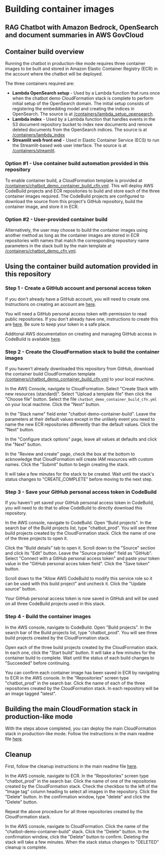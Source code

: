 # Building container images
## RAG Chatbot with Amazon Bedrock, OpenSearch and document summaries in AWS GovCloud

## Container build overview

Running the chatbot in production-like mode requires three container images to be built and stored in Amazon Elastic Container Registry (ECR) in the account where the chatbot will be deployed.

The three containers required are:

- **Lambda OpenSearch setup** - Used by a Lambda function that runs once when the chatbot demo CloudFormation stack is complete to perform initial setup of the OpenSearch domain.  The initial setup consists of registering the embedding model and creating the indices in OpenSearch.  The source is at [/containers/lambda_setup_opensearch](https://github.com/aws-samples/rag-chatbot-with-bedrock-opensearch-and-document-summaries-in-govcloud/tree/main/containers/lambda_setup_opensearch).
- **Lambda index** - Used by a Lambda function that handles events in the S3 document repository bucket to index new documents and remove deleted documents from the OpenSearch indices.  The source is at [/containers/lambda_index](https://github.com/aws-samples/rag-chatbot-with-bedrock-opensearch-and-document-summaries-in-govcloud/tree/main/containers/lambda_index)
- **Streamlit web front end** - Used in Elastic Container Service (ECS) to run the Streamlit-based web user interface.  The source is at [/containers/streamlit](https://github.com/aws-samples/rag-chatbot-with-bedrock-opensearch-and-document-summaries-in-govcloud/tree/main/containers/streamlit).

### Option #1 - Use container build automation provided in this repository

To enable container build, a CloudFormation template is provided at [/containers/chatbot_demo_container_build_cfn.yml](https://github.com/aws-samples/rag-chatbot-with-bedrock-opensearch-and-document-summaries-in-govcloud/blob/main/containers/chatbot_demo_container_build_cfn.yml).  This will deploy AWS CodeBuild projects and ECR repositories to build and store each of the three container images required.  The CodeBuild projects are configured to download the source from this project's GitHub repository, build the container image, and store it in ECR.

### Option #2 - User-provided container build

Alternatively, the user may choose to build the container images using another method as long as the container images are stored in ECR repositories with names that match the corresponding repository name parameters in the stack built by the main template at [/containers/chatbot_demo_cfn.yml](https://github.com/aws-samples/rag-chatbot-with-bedrock-opensearch-and-document-summaries-in-govcloud/blob/main/cloudformation/chatbot_demo_cfn.yml).

## Using the container build automation provided in this repository

### Step 1 - Create a GitHub account and personal access token

If you don't already have a GitHub account, you will need to create one.  Instructions on creating an account are [here](https://docs.github.com/en/get-started/start-your-journey/creating-an-account-on-github).

You will need a GitHub personal access token with permission to read public repositories.  If you don't already have one, instructions to create this are [here](https://docs.github.com/en/authentication/keeping-your-account-and-data-secure/managing-your-personal-access-tokens).  Be sure to keep your token in a safe place.

Additonal AWS documentation on creating and managing GitHub access in CodeBuild is available [here](https://docs.aws.amazon.com/codebuild/latest/userguide/access-tokens.html).

### Step 2 - Create the CloudFormation stack to build the container images

If you haven't already downloaded this repository from GitHub, download the container build CloudFormation template [/containers/chatbot_demo_container_build_cfn.yml](https://github.com/aws-samples/rag-chatbot-with-bedrock-opensearch-and-document-summaries-in-govcloud/blob/main/containers/chatbot_demo_container_build_cfn.yml) to your local machine.

In the AWS Console, navigate to CloudFormation.  Select "Create Stack with new resources (standard)".  Select "Upload a template file" then click the "Choose file" button.  Select the file ```chatbot_demo_container_build_cfn.yml``` on your local machine.  Click the "Next" button.

In the "Stack name" field enter "chatbot-demo-container-build".  Leave the parameters at their default values except in the unlikely event you need to name the new ECR repositories differently than the default values.  Click the "Next" button.

In the "Configure stack options" page, leave all values at defaults and click the "Next" button.

In the "Review and create" page, check the box at the bottom to acknowledge that CloudFormation will create IAM resources with custom names.  Click the "Submit" button to begin creating the stack.

It will take a few minutes for the stack to be created.  Wait until the stack's status changes to "CREATE_COMPLETE" before moving to the next step.

### Step 3 - Save your GitHub personal access token in CodeBuild

If you haven't yet saved your GitHub personal access token in CodeBuild, you will need to do that to allow CodeBuild to directly download this repository.

In the AWS console, navigate to CodeBuild.  Open "Build projects".  In the search bar of the Build projects list, type "chatbot_prod".  You will see three build projects created by the CloudFormation stack.  Click the name of one of the three projects to open it.

Click the "Build details" tab to open it.  Scroll down to the "Source" section and click its "Edit" button.  Leave the "Source provider" field as "GitHub".  Select "Connect with a GitHub personal access token" and paste your token value in the "GitHub personal acces token field".  Click the "Save token" button.

Scroll down to the "Allow AWS CodeBuild to modify this service role so it can be used with this build project" and uncheck it.  Click the "Update source" button.

Your GitHub personal access token is now saved in GitHub and will be used on all three CodeBuild projects used in this stack.

### Step 4 - Build the container images

In the AWS console, navigate to CodeBuild.  Open "Build projects".  In the search bar of the Build projects list, type "chatbot_prod".  You will see three build projects created by the CloudFormation stack.

Open each of the three build projects created by the CloudFormation stack.  In each one, click the "Start build" button.  It will take a few minutes for the container build to complete.  Wait until the status of each build changes to "Succeeded" before continuing.

You can confirm each container image has been saved in ECR by navigating to ECR in the AWS console.  In the "Repositories" screen type "chatbot_prod" in the search bar.  Click the name of each of the three repositories created by the CloudFormation stack.  In each repository will be an image tagged "latest".

## Building the main CloudFormation stack in production-like mode

With the steps above completed, you can deploy the main CloudFormation stack in production-like mode.  Follow the instructions in the main readme file [here](https://github.com/aws-samples/rag-chatbot-with-bedrock-opensearch-and-document-summaries-in-govcloud/blob/main/README.md#Production-like-deployment).

## Cleanup

First, follow the cleanup instructions in the main readme file [here](https://github.com/aws-samples/rag-chatbot-with-bedrock-opensearch-and-document-summaries-in-govcloud/blob/main/README.md#Cleanup).

In the AWS console, navigate to ECR.  In the "Repositories" screen type "chatbot_prod" in the search bar.  Click the name of one of the repositories created by the CloudFormation stack.  Check the checkbox to the left of the "Image tag" column heading to select all images in the repository.  Click the "Delete" button.  In the confirmation window, type "delete" and click the "Delete" button.

Repeat the above procedure for all three repositories created by the CloudFormation stack.

In the AWS console, navigate to CloudFormation.  Click the name of the "chatbot-demo-container-build" stack.  Click the "Delete" button.  In the confirmation window, click the "Delete" button to confirm.  Deleting the stack will take a few minutes.  When the stack status changes to "DELETED" cleanup is complete.
